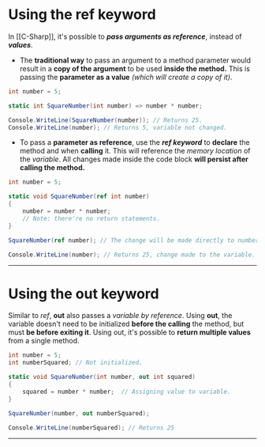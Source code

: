 # Using the ref keyword

In [[C-Sharp]], it's possible to ***pass arguments as reference***, instead of ***values***.

- The **traditional way** to pass an argument to a method parameter would result in a **copy of the argument** to be used **inside the method.** This is passing the **parameter as a value** *(which will create a copy of it)*.

```csharp
int number = 5;

static int SquareNumber(int number) => number * number;

Console.WriteLine(SquareNumber(number)); // Returns 25.
Console.WriteLine(number); // Returns 5, variable not changed.
```

- To pass a **parameter as reference**, use the ***ref keyword*** to **declare** the method and when **calling** it. This will reference the *memory location* of the *variable*. All changes made inside the code block **will persist after calling the method.**

```csharp
int number = 5;

static void SquareNumber(ref int number)
{
    number = number * number;
    // Note: there're no return statements.
}

SquareNumber(ref number); // The change will be made directly to number.

Console.WriteLine(number); // Returns 25, change made to the variable.
```
___
# Using the out keyword

Similar to *ref*, **out** also passes a *variable by reference*. Using **out**, the variable doesn't need to be initialized **before the calling** the method, but must **be before exiting it**. Using out, it's possible to **return multiple values** from a single method.

```csharp
int number = 5;
int numberSquared; // Not initialized.

static void SquareNumber(int number, out int squared)
{
    squared = number * number;  // Assigning value to variable.
}

SquareNumber(number, out numberSquared);

Console.WriteLine(numberSquared); // Returns 25
```
___
